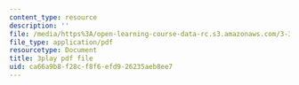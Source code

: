 ```yaml
---
content_type: resource
description: ''
file: /media/https%3A/open-learning-course-data-rc.s3.amazonaws.com/3-320-atomistic-computer-modeling-of-materials-sma-5107-spring-2005/ca66a9b8f28cf8f6efd926235aeb8ee7_HcQ7bdBGbEs.pdf
file_type: application/pdf
resourcetype: Document
title: 3play pdf file
uid: ca66a9b8-f28c-f8f6-efd9-26235aeb8ee7
---
```

